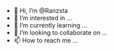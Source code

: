 - 👋 Hi, I’m @Ranzsta
- 👀 I’m interested in ...
- 🌱 I’m currently learning ...
- 💞️ I’m looking to collaborate on ...
- 📫 How to reach me ...

<!---
Ranzsta/Ranzsta is a ✨ special ✨ repository because its `README.md` (this file) appears on your GitHub profile.
You can click the Preview link to take a look at your changes.
--->
